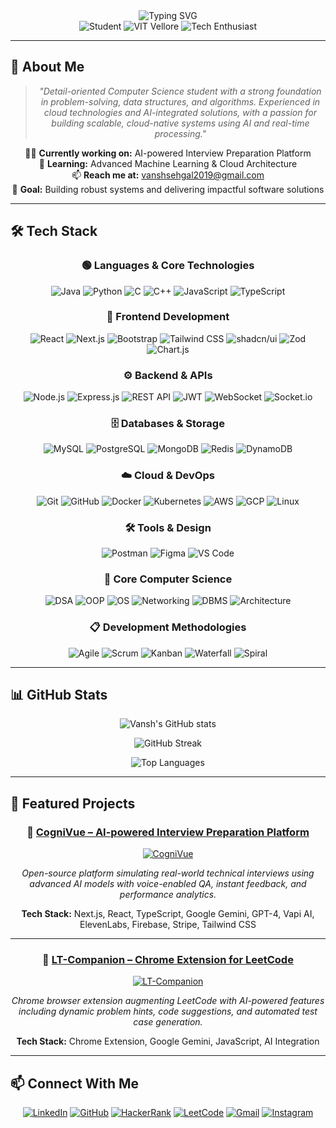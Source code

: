 <div align="center">
  <img src="https://readme-typing-svg.herokuapp.com?font=Fira+Code&weight=500&size=28&pause=1000&color=00D4AA&center=true&vCenter=true&width=435&lines=Hey+there!+%F0%9F%91%8B;I'm+Vansh+Sehgal" alt="Typing SVG" />
</div>

<div align="center">
  <img src="https://img.shields.io/badge/4th%20Year%20Student-Computer%20Science-blue?style=for-the-badge&logo=graduation-cap&logoColor=white" alt="Student" />
  <img src="https://img.shields.io/badge/VIT%20Vellore-green?style=for-the-badge&logo=university&logoColor=white" alt="VIT Vellore" />
  <img src="https://img.shields.io/badge/Tech%20Enthusiast-%20Developer-orange?style=for-the-badge&logo=code&logoColor=white" alt="Tech Enthusiast" />
</div>

---

## 🚀 About Me

<div align="center">
  
  > *"Detail-oriented Computer Science student with a strong foundation in problem-solving, data structures, and algorithms. Experienced in cloud technologies and AI-integrated solutions, with a passion for building scalable, cloud-native systems using AI and real-time processing."*

</div>

<div align="center">
  
  👨‍💻 **Currently working on:** AI-powered Interview Preparation Platform  
  🌱 **Learning:** Advanced Machine Learning & Cloud Architecture  
  📫 **Reach me at:** [vanshsehgal2019@gmail.com](mailto:vanshsehgal2019@gmail.com)  
  🎯 **Goal:** Building robust systems and delivering impactful software solutions
  
</div>

---

## 🛠️ Tech Stack

<div align="center">
  <h3>🟢 Languages & Core Technologies</h3>
  
  ![Java](https://img.shields.io/badge/Java-ED8B00?style=for-the-badge&logo=openjdk&logoColor=white)
  ![Python](https://img.shields.io/badge/Python-3776AB?style=for-the-badge&logo=python&logoColor=white)
  ![C](https://img.shields.io/badge/C-00599C?style=for-the-badge&logo=c&logoColor=white)
  ![C++](https://img.shields.io/badge/C%2B%2B-00599C?style=for-the-badge&logo=c%2B%2B&logoColor=white)
  ![JavaScript](https://img.shields.io/badge/JavaScript-F7DF1E?style=for-the-badge&logo=javascript&logoColor=black)
  ![TypeScript](https://img.shields.io/badge/TypeScript-007ACC?style=for-the-badge&logo=typescript&logoColor=white)
  
  <h3>🎨 Frontend Development</h3>
  
  ![React](https://img.shields.io/badge/React-20232A?style=for-the-badge&logo=react&logoColor=61DAFB)
  ![Next.js](https://img.shields.io/badge/Next.js-000000?style=for-the-badge&logo=next.js&logoColor=white)
  ![Bootstrap](https://img.shields.io/badge/Bootstrap-563D7C?style=for-the-badge&logo=bootstrap&logoColor=white)
  ![Tailwind CSS](https://img.shields.io/badge/Tailwind_CSS-38B2AC?style=for-the-badge&logo=tailwind-css&logoColor=white)
  ![shadcn/ui](https://img.shields.io/badge/shadcn/ui-1F2937?style=for-the-badge&logo=shadcnui&logoColor=00D4AA)
  ![Zod](https://img.shields.io/badge/Zod-374151?style=for-the-badge&logo=zod&logoColor=00D4AA)
  ![Chart.js](https://img.shields.io/badge/Chart.js-FF6384?style=for-the-badge&logo=chart.js&logoColor=white)
  
  <h3>⚙️ Backend & APIs</h3>
  
  ![Node.js](https://img.shields.io/badge/Node.js-339933?style=for-the-badge&logo=nodedotjs&logoColor=white)
  ![Express.js](https://img.shields.io/badge/Express.js-1F2937?style=for-the-badge&logo=express&logoColor=00D4AA)
  ![REST API](https://img.shields.io/badge/REST_API-1F2937?style=for-the-badge&logo=rest&logoColor=00D4AA)
  ![JWT](https://img.shields.io/badge/JWT-374151?style=for-the-badge&logo=json-web-tokens&logoColor=00D4AA)
  ![WebSocket](https://img.shields.io/badge/WebSocket-4B5563?style=for-the-badge&logo=websocket&logoColor=00D4AA)
  ![Socket.io](https://img.shields.io/badge/Socket.io-6B7280?style=for-the-badge&logo=socket.io&logoColor=00D4AA)
  
  <h3>🗄️ Databases & Storage</h3>
  
  ![MySQL](https://img.shields.io/badge/MySQL-4479A1?style=for-the-badge&logo=mysql&logoColor=white)
  ![PostgreSQL](https://img.shields.io/badge/PostgreSQL-316192?style=for-the-badge&logo=postgresql&logoColor=white)
  ![MongoDB](https://img.shields.io/badge/MongoDB-4EA94B?style=for-the-badge&logo=mongodb&logoColor=white)
  ![Redis](https://img.shields.io/badge/Redis-DC382D?style=for-the-badge&logo=redis&logoColor=white)
  ![DynamoDB](https://img.shields.io/badge/Amazon_DynamoDB-4053D6?style=for-the-badge&logo=amazon-dynamodb&logoColor=white)
  
  <h3>☁️ Cloud & DevOps</h3>
  
  ![Git](https://img.shields.io/badge/Git-F05032?style=for-the-badge&logo=git&logoColor=white)
  ![GitHub](https://img.shields.io/badge/GitHub-100000?style=for-the-badge&logo=github&logoColor=white)
  ![Docker](https://img.shields.io/badge/Docker-2496ED?style=for-the-badge&logo=docker&logoColor=white)
  ![Kubernetes](https://img.shields.io/badge/Kubernetes-326CE5?style=for-the-badge&logo=kubernetes&logoColor=white)
  ![AWS](https://img.shields.io/badge/AWS-232F3E?style=for-the-badge&logo=amazon-aws&logoColor=white)
  ![GCP](https://img.shields.io/badge/Google_Cloud-4285F4?style=for-the-badge&logo=google-cloud&logoColor=white)
  ![Linux](https://img.shields.io/badge/Linux-FCC624?style=for-the-badge&logo=linux&logoColor=black)
  
  <h3>🛠️ Tools & Design</h3>
  
  ![Postman](https://img.shields.io/badge/Postman-FF6C37?style=for-the-badge&logo=postman&logoColor=white)
  ![Figma](https://img.shields.io/badge/Figma-F24E1E?style=for-the-badge&logo=figma&logoColor=white)
  ![VS Code](https://img.shields.io/badge/VS_Code-007ACC?style=for-the-badge&logo=visual-studio-code&logoColor=white)
  
  <h3>🧠 Core Computer Science</h3>
  
  ![DSA](https://img.shields.io/badge/DSA-1F2937?style=for-the-badge&logo=data-structures&logoColor=00D4AA)
  ![OOP](https://img.shields.io/badge/OOP-374151?style=for-the-badge&logo=object-oriented-programming&logoColor=00D4AA)
  ![OS](https://img.shields.io/badge/OS-4B5563?style=for-the-badge&logo=operating-system&logoColor=00D4AA)
  ![Networking](https://img.shields.io/badge/Networking-6B7280?style=for-the-badge&logo=networking&logoColor=00D4AA)
  ![DBMS](https://img.shields.io/badge/DBMS-9CA3AF?style=for-the-badge&logo=database&logoColor=1F2937)
  ![Architecture](https://img.shields.io/badge/Architecture-D1D5DB?style=for-the-badge&logo=architecture&logoColor=1F2937)
  
  <h3>📋 Development Methodologies</h3>
  
  ![Agile](https://img.shields.io/badge/Agile-1F2937?style=for-the-badge&logo=agile&logoColor=00D4AA)
  ![Scrum](https://img.shields.io/badge/Scrum-374151?style=for-the-badge&logo=scrum&logoColor=00D4AA)
  ![Kanban](https://img.shields.io/badge/Kanban-4B5563?style=for-the-badge&logo=kanban&logoColor=00D4AA)
  ![Waterfall](https://img.shields.io/badge/Waterfall-6B7280?style=for-the-badge&logo=waterfall&logoColor=00D4AA)
  ![Spiral](https://img.shields.io/badge/Spiral-9CA3AF?style=for-the-badge&logo=spiral&logoColor=1F2937)
  
</div>

---

## 📊 GitHub Stats

<div align="center">
  
  ![Vansh's GitHub stats](https://github-readme-stats.vercel.app/api?username=vanshsehgal08&show_icons=true&theme=radical&hide_border=true&bg_color=0D1117&title_color=00D4AA&icon_color=00D4AA&text_color=FFFFFF&count_private=true)
  
  ![GitHub Streak](https://github-readme-streak-stats.herokuapp.com/?user=vanshsehgal08&theme=radical&hide_border=true&background=0D1117&stroke=00D4AA&ring=00D4AA&fire=00D4AA&currStreakNum=FFFFFF&sideNums=FFFFFF&currStreakLabel=00D4AA&sideLabels=00D4AA&dates=FFFFFF)
  
  ![Top Languages](https://github-readme-stats.vercel.app/api/top-langs/?username=vanshsehgal08&layout=compact&theme=radical&hide_border=true&bg_color=0D1117&title_color=00D4AA&text_color=FFFFFF&langs_count=8)
  
</div>

---

## 🌟 Featured Projects
<div align="center">

### 🚀 [CogniVue – AI-powered Interview Preparation Platform](https://www.cognivue.software/)

[![CogniVue](https://img.shields.io/badge/CogniVue-AI%20Interview%20Prep-00D4AA?style=for-the-badge&logo=robot&logoColor=white)](https://github.com/vanshsehgal08/cognivue)

*Open-source platform simulating real-world technical interviews using advanced AI models with voice-enabled QA, instant feedback, and performance analytics.*

**Tech Stack:** Next.js, React, TypeScript, Google Gemini, GPT-4, Vapi AI, ElevenLabs, Firebase, Stripe, Tailwind CSS

---

### 🧩 [LT-Companion – Chrome Extension for LeetCode](https://chromewebstore.google.com/detail/lt-companion/coddcdjenijbdjbkjahaldfeadllkcdp)

[![LT-Companion](https://img.shields.io/badge/LT--Companion-Chrome%20Extension-FF6C37?style=for-the-badge&logo=google-chrome&logoColor=white)](https://github.com/vanshsehgal08/lt-companion)

*Chrome browser extension augmenting LeetCode with AI-powered features including dynamic problem hints, code suggestions, and automated test case generation.*

**Tech Stack:** Chrome Extension, Google Gemini, JavaScript, AI Integration

</div>



---

## 📫 Connect With Me

<div align="center">
  
  [![LinkedIn](https://img.shields.io/badge/LinkedIn-0077B5?style=for-the-badge&logo=linkedin&logoColor=white)](https://www.linkedin.com/in/vansh-sehgal-794030220/)
  [![GitHub](https://img.shields.io/badge/GitHub-100000?style=for-the-badge&logo=github&logoColor=white)](https://github.com/vanshsehgal08)
  [![HackerRank](https://img.shields.io/badge/HackerRank-2EC866?style=for-the-badge&logo=HackerRank&logoColor=white)](https://www.hackerrank.com/vanshsehgal2019)
  [![LeetCode](https://img.shields.io/badge/LeetCode-000000?style=for-the-badge&logo=LeetCode&logoColor=#d16c06)](https://leetcode.com/vanshsehgal08/)
  [![Gmail](https://img.shields.io/badge/Gmail-D14836?style=for-the-badge&logo=gmail&logoColor=white)](mailto:vanshsehgal2019@gmail.com)
  [![Instagram](https://img.shields.io/badge/Instagram-E4405F?style=for-the-badge&logo=instagram&logoColor=white)](https://www.instagram.com/vansh_5284/)
  
</div>

  
</div>
